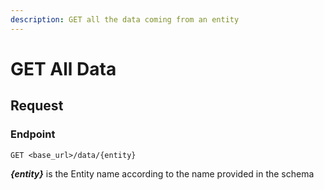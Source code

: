 ```yaml
---
description: GET all the data coming from an entity
---
```


# GET All Data



## Request

### Endpoint

```
GET <base_url>/data/{entity}
```

_**{entity}**_ is the Entity name according to the name provided in the schema

##
